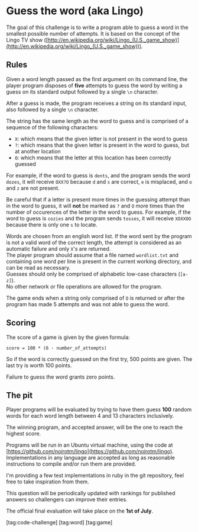 # Guess the word (aka Lingo) #

The goal of this challenge is to write a program able to guess a word in the smallest possible number of attempts.
It is based on the concept of the Lingo TV show ([http://en.wikipedia.org/wiki/Lingo_(U.S._game_show)](http://en.wikipedia.org/wiki/Lingo_(U.S._game_show))).

## Rules ##

Given a word length passed as the first argument on its command line, the player program disposes of **five** attempts to guess the word by writing a guess on its standard output followed by a single `\n` character. 

After a guess is made, the program receives a string on its standard input, also followed by a single `\n` character.

The string has the same length as the word to guess and is comprised of a sequence of the following characters:

- `X`: which means that the given letter is not present in the word to guess
- `?`: which means that the given letter is present in the word to guess, but at another location
- `O`: which means that the letter at this location has been correctly guessed

For example, if the word to guess is `dents`, and the program sends the word `dozes`, it will receive `OXX?O` because `d` and `s` are correct, `e` is misplaced, and `o` and `z` are not present.

Be careful that if a letter is present more times in the guessing attempt than in the word to guess, it will **not** be marked as `?` and `O` more times than the number of occurences of the letter in the word to guess.
For example, if the word to guess is `cozies` and the program sends `tosses`, it will receive `XOXXOO` because there is only one `s` to locate.

Words are chosen from an english word list. If the word sent by the program is not a valid word of the correct length, the attempt is considered as an automatic failure and only `X`'s are returned.  
The player program should assume that a file named `wordlist.txt` and containing one word per line is present in the current working directory, and can be read as necessary.  
Guesses should only be comprised of alphabetic low-case characters (`[a-z]`).  
No other network or file operations are allowed for the program.

The game ends when a string only comprised of `O` is returned or after the program has made 5 attempts and was not able to guess the word.

## Scoring ##

The score of a game is given by the given formula:

    score = 100 * (6 - number_of_attempts)

So if the word is correctly guessed on the first try, 500 points are given. The last try is worth 100 points.

Failure to guess the word grants zero points.

## The pit ##

Player programs will be evaluated by trying to have them guess **100** random words for each word length between 4 and 13 characters inclusively.

The winning program, and accepted answer, will be the one to reach the highest score.

Programs will be run in an Ubuntu virtual machine, using the code at [https://github.com/noirotm/lingo](https://github.com/noirotm/lingo). Implementations in any language are accepted as long as reasonable instructions to compile and/or run them are provided.

I'm providing a few test implementations in ruby in the git repository, feel free to take inspiration from them.

This question will be periodically updated with rankings for published answers so challengers can improve their entries.

The official final evaluation will take place on the **1st of July**.

[tag:code-challenge] [tag:word] [tag:game]